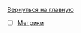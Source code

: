 [Вернуться на главную](https://github.com/ivettewo)
- [ ] [Метрики](https://habr.com/ru/company/constanta/blog/702282/)

